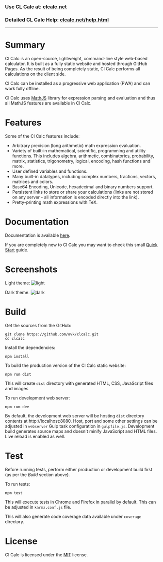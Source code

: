 ### Use CL Calc at: [clcalc.net](https://clcalc.net)
### Detailed CL Calc Help: [clcalc.net/help.html](https://clcalc.net/help.html)
---

# Summary
Cl Calc is an open-source, lightweight, command-line style web-based calculator. It is built as a fully static website and hosted through GitHub Pages. As the result of being completely static, Cl Calc performs all calculations on the client side.

Cl Calc can be installed as a progressive web application (PWA) and can work fully offline.

Cl Calc uses [MathJS](http://mathjs.org) library for expression parsing and evaluation and thus all MathJS features are available in Cl Calc.

# Features
Some of the Cl Calc features include:

- Arbitrary precision (long arithmetic) math expression evaluation.
- Variety of built-in mathematical, scientific, programming and utility functions. This includes algebra, arithmetic, combinatorics, probability, matrix, statistics, trigonometry, logical, encoding, hash functions and more.
- User defined variables and functions.
- Many built-in datatypes, including complex numbers, fractions, vectors, matrices and colors.
- Base64 Encoding, Unicode, hexadecimal and binary numbers support.
- Persistent links to store or share your calculations (links are not stored on any server - all information is encoded directly into the link).
- Pretty-printing math expressions with TeX.

# Documentation
Documentation is available [here](https://clcalc.net/help.html).

If you are completely new to Cl Calc you may want to check this small [Quick Start](https://clcalc.net/help.html#quickstart) guide.

# Screenshots
Light theme:
![light](https://user-images.githubusercontent.com/693072/93025838-4b627300-f5cf-11ea-9616-cd37c4518fd0.png)

Dark theme:
![dark](https://user-images.githubusercontent.com/693072/93025837-4ac9dc80-f5cf-11ea-9819-76c270e8f66b.png)

# Build
Get the sources from the GitHub:

```
git clone https://github.com/ovk/clcalc.git
cd clcalc
```

Install the dependencies:

```
npm install
```

To build the production version of the Cl Calc static website:

```
npm run dist
```

This will create `dist` directory with generated HTML, CSS, JavaScript files and images.

To run development web server:

```
npm run dev
```

By default, the development web server will be hosting `dist` directory contents at http://localhost:8080.
Host, port and some other settings can be adjusted in `webserver` Gulp task configuration in `gulpfile.js`.
Development build generates source maps and doesn't minify JavaScript and HTML files.
Live reload is enabled as well.

# Test
Before running tests, perform either production or development build first (as per the *Build* section above).

To run tests:

```
npm test
```

This will execute tests in Chrome and Firefox in parallel by default.
This can be adjusted in `karma.conf.js` file.

This will also generate code coverage data available under `coverage` directory.

# License
Cl Calc is licensed under the [MIT](https://github.com/ovk/clcalc/blob/master/LICENSE) license.
